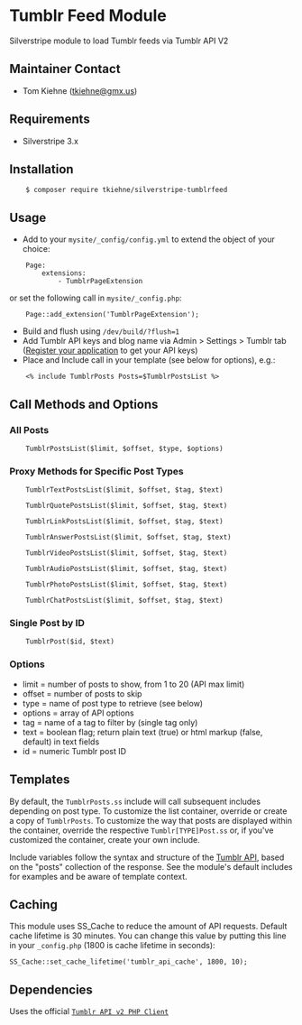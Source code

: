 # Tumblr Feed Module

Silverstripe module to load Tumblr feeds via Tumblr API V2


## Maintainer Contact

*  Tom Kiehne (tkiehne@gmx.us)


## Requirements

* Silverstripe 3.x


## Installation

```
    $ composer require tkiehne/silverstripe-tumblrfeed
```


## Usage

*  Add to your `mysite/_config/config.yml` to extend the object of your choice:

```
    Page:
        extensions:
            - TumblrPageExtension
```

  or set the following call in `mysite/_config.php`:
   
```
    Page::add_extension('TumblrPageExtension');
```

*  Build and flush using `/dev/build/?flush=1`
*  Add Tumblr API keys and blog name via Admin > Settings > Tumblr tab ([Register your application](https://www.tumblr.com/oauth/apps) to get your API keys)
*  Place and Include call in your template (see below for options), e.g.:

```
    <% include TumblrPosts Posts=$TumblrPostsList %>
```

## Call Methods and Options

### All Posts

```
    TumblrPostsList($limit, $offset, $type, $options)
```

### Proxy Methods for Specific Post Types

```
    TumblrTextPostsList($limit, $offset, $tag, $text)
    
    TumblrQuotePostsList($limit, $offset, $tag, $text)
    
    TumblrLinkPostsList($limit, $offset, $tag, $text)
    
    TumblrAnswerPostsList($limit, $offset, $tag, $text)
    
    TumblrVideoPostsList($limit, $offset, $tag, $text)
    
    TumblrAudioPostsList($limit, $offset, $tag, $text)
    
    TumblrPhotoPostsList($limit, $offset, $tag, $text)
    
    TumblrChatPostsList($limit, $offset, $tag, $text)
```

### Single Post by ID

```
    TumblrPost($id, $text)
```


### Options

*  limit = number of posts to show, from 1 to 20 (API max limit)
*  offset = number of posts to skip
*  type = name of post type to retrieve (see below)
*  options = array of API options
*  tag = name of a tag to filter by (single tag only)
*  text = boolean flag; return plain text (true) or html markup (false, default) in text fields
*  id = numeric Tumblr post ID


## Templates

By default, the `TumblrPosts.ss` include will call subsequent includes depending on post type.  To customize the list container, override or create a copy of `TumblrPosts`.  To customize the way that posts are displayed within the container, override the respective `Tumblr[TYPE]Post.ss` or, if you've customized the container, create your own include.

Include variables follow the syntax and structure of the [Tumblr API](https://www.tumblr.com/docs/en/api/v2#posts), based on the "posts" collection of the response.  See the module's default includes for examples and be aware of template context.


## Caching

This module uses SS_Cache to reduce the amount of API requests. Default cache lifetime is 30 minutes.
You can change this value by putting this line in your `_config.php` (1800 is cache lifetime in seconds):

    SS_Cache::set_cache_lifetime('tumblr_api_cache', 1800, 10);


## Dependencies

Uses the official [`Tumblr API v2 PHP Client`](https://github.com/tumblr/tumblr.php)
